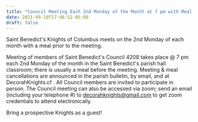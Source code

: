 ```yaml
---
title: "Council Meeting Each 2nd Monday of the Month at 7 pm with Meal Prior to Meeting"
date: 2021-09-10T17:46:52-05:00
draft: false
---
```

Saint Benedict's Knights of Columbus meets on the 2nd Monday of each month with a meal prior to the meeting.
<!--more-->
Meeting of members of Saint Benedict's Council 4208 takes place @ 7 pm each 2nd Monday of the month in the Saint Benedict's parish hall classroom; there is usually a meal before the meeting. Meeting & meal cancellations are announced in the parish bulletin, by email, and at DecorahKnights.cf . All Council members are invited to participate in person. The Council meeting can also be accessed via zoom; send an email (including your telephone #) to decorahknights@gmail.com to get zoom credentials to attend electronically.

Bring a prospective Knights as a guest!